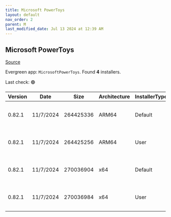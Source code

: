 ```yaml
---
title: Microsoft PowerToys
layout: default
nav_order: 2
parent: M
last_modified_date: Jul 13 2024 at 12:39 AM
---
```


## Microsoft PowerToys

[Source](https://github.com/microsoft/PowerToys/)

Evergreen app: `MicrosoftPowerToys`. Found **4** installers.

Last check: 🟢

| Version | Date      | Size      | Architecture | InstallerType | Type | URI                                                                                                                                                                                                          |
| ------- | --------- | --------- | ------------ | ------------- | ---- | ------------------------------------------------------------------------------------------------------------------------------------------------------------------------------------------------------------ |
| 0.82.1  | 11/7/2024 | 264425336 | ARM64        | Default       | exe  | [https://github.com/microsoft/PowerToys/releases/download/V0.82.1/PowerToysSetup-0.82.1-arm64.exe](https://github.com/microsoft/PowerToys/releases/download/V0.82.1/PowerToysSetup-0.82.1-arm64.exe)         |
| 0.82.1  | 11/7/2024 | 264425256 | ARM64        | User          | exe  | [https://github.com/microsoft/PowerToys/releases/download/V0.82.1/PowerToysUserSetup-0.82.1-arm64.exe](https://github.com/microsoft/PowerToys/releases/download/V0.82.1/PowerToysUserSetup-0.82.1-arm64.exe) |
| 0.82.1  | 11/7/2024 | 270036904 | x64          | Default       | exe  | [https://github.com/microsoft/PowerToys/releases/download/V0.82.1/PowerToysSetup-0.82.1-x64.exe](https://github.com/microsoft/PowerToys/releases/download/V0.82.1/PowerToysSetup-0.82.1-x64.exe)             |
| 0.82.1  | 11/7/2024 | 270036984 | x64          | User          | exe  | [https://github.com/microsoft/PowerToys/releases/download/V0.82.1/PowerToysUserSetup-0.82.1-x64.exe](https://github.com/microsoft/PowerToys/releases/download/V0.82.1/PowerToysUserSetup-0.82.1-x64.exe)     |
